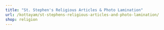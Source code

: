 ```yaml
---
title: "St. Stephen's Religious Articles & Photo Lamination"
url: /kottayam/st-stephens-religious-articles-and-photo-lamination/
shop: religion
---
```

